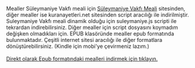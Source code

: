 Mealler Süleymaniye Vakfı meali için <a href="https://www.suleymaniyevakfimeali.com/">Süleymaniye Vakfı Meali</a> sitesinden, diğer mealler ise kuranayetleri.net sitesinden script aracılığı ile indirilmiştir.
Suleymaniye Vakfı meali dinamik olduğu için suleymaniye.js scripti ile tekrardan indirebilirsiniz. Diğer mealler için script dosyasını koymadım değişken olmadıkları için.
EPUB klasöründe mealler epub formatında bulunmaktadır. Çeşitli internet sitesi aracılığı ile diğer formatlara dönüştürebilirsiniz. (Kindle için mobi'ye çevirmeniz lazım.)
<br /><br />
<a href="https://github.com/alialparslan/Kuran-Meali-Ebook-Olusturucu/wiki/Kuran%C4%B1-Kerim-Ebook-%C4%B0ndir">Direkt olarak Epub formatındaki mealleri indirmek için tıklayın.</a>
